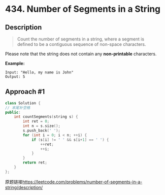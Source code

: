 # 434. Number of Segments in a String
## Description
>Count the number of segments in a string, where a segment is defined to be a contiguous sequence of non-space characters.    

Please note that the string does not contain any **non-printable** characters.

**Example:**    
```
Input: "Hello, my name is John"
Output: 5
```

## Approach #1
```C++
class Solution {
// 末尾补空格
public:
    int countSegments(string s) {
        int ret = 0;
        int n = s.size();
        s.push_back(' ');
        for (int i = 0; i < n; ++i) {
            if (s[i] != ' ' && s[i+1] == ' ') {
                ++ret;
                ++i;
            }
        }
        return ret;
    }
};
```

原题链接<https://leetcode.com/problems/number-of-segments-in-a-string/description/>